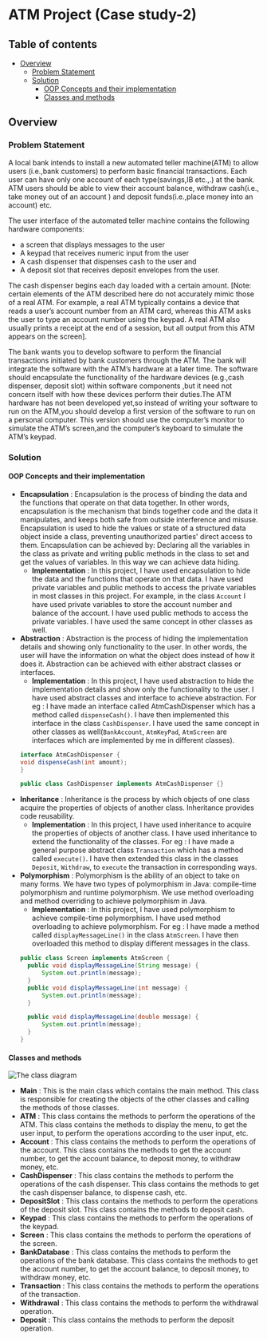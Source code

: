# ATM Project (Case study-2)

## Table of contents

- [Overview](#overview)
    - [Problem Statement](#problem-statement)
    - [Solution](#solution)
        - [OOP Concepts and their implementation](#oop-concepts-and-their-implementation)
        - [Classes and methods](#classes-and-methods)

## Overview

### Problem Statement

A local bank intends to install a new automated teller machine(ATM) to allow users (i.e.,bank
customers) to perform basic financial transactions. Each user can have only one account of
each type(savings,IB etc.,.) at the bank. ATM users should be able to view their account
balance, withdraw cash(i.e., take money out of an account ) and deposit funds(i.e.,place money
into an account) etc.

The user interface of the automated teller machine contains the following hardware
components:

- a screen that displays messages to the user
- A keypad that receives numeric input from the user
- A cash dispenser that dispenses cash to the user and
- A deposit slot that receives deposit envelopes from the user.

The cash dispenser begins each day loaded with a certain amount. [Note: certain elements of
the ATM described here do not accurately mimic those of a real ATM. For example, a real ATM
typically contains a device that reads a user’s account number from an ATM card, whereas this
ATM asks the user to type an account number using the keypad. A real ATM also usually prints
a receipt at the end of a session, but all output from this ATM appears on the screen].

The bank wants you to develop software to perform the financial transactions initiated by bank
customers through the ATM. The bank will integrate the software with the ATM’s hardware at a
later time. The software should encapsulate the functionality of the hardware devices (e.g.,cash
dispenser, deposit slot) within software components ,but it need not concern itself with how
these devices perform their duties.The ATM hardware has not been developed yet,so instead of
writing your software to run on the ATM,you should develop a first version of the software to run
on a personal computer. This version should use the computer’s monitor to simulate the ATM’s
screen,and the computer’s keyboard to simulate the ATM’s keypad.

### Solution

#### OOP Concepts and their implementation

- **Encapsulation** : Encapsulation is the process of binding the data and the functions that
  operate on that data together. In other words, encapsulation is the mechanism that binds
  together code and the data it manipulates, and keeps both safe from outside interference and
  misuse. Encapsulation is used to hide the values or state of a structured data object inside a
  class, preventing unauthorized parties' direct access to them. Encapsulation can be achieved by: Declaring all the
  variables in the class as private and writing public methods in the class to set and get the values of variables. In
  this way we can achieve data hiding.
    - **Implementation** : In this project, I have used encapsulation to hide the data and the
      functions that operate on that data. I have used private variables and public methods to
      access the private variables in most classes in this project. For example, in the class `Account` I have used
      private variables to store the account number and balance of the account. I have used public methods to access the
      private variables. I have used the same concept in other classes as well.
- **Abstraction** : Abstraction is the process of hiding the implementation details and showing only
  functionality to the user. In other words, the user will have the information on what the object
  does instead of how it does it. Abstraction can be achieved with either abstract classes or interfaces.
    - **Implementation** : In this project, I have used abstraction to hide the implementation
      details and show only the functionality to the user. I have used abstract classes and interface to achieve
      abstraction. For eg : I have made an interface called AtmCashDispenser which has a method called `dispenseCash()`.
      I have then implemented this interface in the class `CashDispenser`. I have used the same concept in other classes
      as well(`BankAccount`, `AtmKeyPad`, `AtmScreen` are interfaces which are implemented by me in different classes).
    ```java
    interface AtmCashDispenser {
    void dispenseCash(int amount);
    }
    
    public class CashDispenser implements AtmCashDispenser {}
    ```
- **Inheritance** : Inheritance is the process by which objects of one class acquire the properties of
  objects of another class. Inheritance provides code reusability.
    - **Implementation** : In this project, I have used inheritance to acquire the properties of
      objects of another class. I have used inheritance to extend the functionality of the classes. For eg : I have made
      a general purpose abstract class `Transaction` which has a method called `execute()`. I have then extended this
      class in the classes `Deposit`, `Withdraw`, to `execute` the transaction in corresponding ways.
- **Polymorphism** : Polymorphism is the ability of an object to take on many forms. We have two
  types of polymorphism in Java: compile-time polymorphism and runtime polymorphism. We use
  method overloading and method overriding to achieve polymorphism in Java.
    - **Implementation** : In this project, I have used polymorphism to achieve compile-time
      polymorphism. I have used method overloading to achieve polymorphism. For eg : I have made a method called
      `displayMessageLine()` in the class `AtmScreen`. I have then overloaded this method to display different messages
      in the class.
  ```java
  public class Screen implements AtmScreen {
    public void displayMessageLine(String message) {
        System.out.println(message);
    }
    public void displayMessageLine(int message) {
        System.out.println(message);
    }

    public void displayMessageLine(double message) {
        System.out.println(message);
    }
  }
    ```

#### Classes and methods

![The class diagram](src_class_diagram.png)

- **Main** : This is the main class which contains the main method. This class is responsible for
  creating the objects of the other classes and calling the methods of those classes.
- **ATM** : This class contains the methods to perform the operations of the ATM. This class
  contains the methods to display the menu, to get the user input, to perform the operations
  according to the user input, etc.
- **Account** : This class contains the methods to perform the operations of the account. This
  class contains the methods to get the account number, to get the account balance, to deposit
  money, to withdraw money, etc.
- **CashDispenser** : This class contains the methods to perform the operations of the cash dispenser.
  This class contains the methods to get the cash dispenser balance, to dispense cash, etc.
- **DepositSlot** : This class contains the methods to perform the operations of the deposit slot. This
  class contains the methods to deposit cash.
- **Keypad** : This class contains the methods to perform the operations of the keypad.
- **Screen** : This class contains the methods to perform the operations of the screen.
- **BankDatabase** : This class contains the methods to perform the operations of the bank database.
  This class contains the methods to get the account number, to get the account balance, to
  deposit money, to withdraw money, etc.
- **Transaction** : This class contains the methods to perform the operations of the transaction.
- **Withdrawal** : This class contains the methods to perform the withdrawal operation.
- **Deposit** : This class contains the methods to perform the deposit operation.